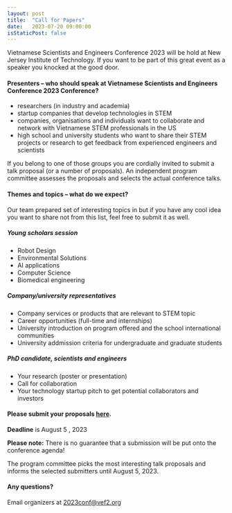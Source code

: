```yaml
---
layout: post
title:  "Call for Papers"
date:   2023-07-20 09:00:00
isStaticPost: false
---
```


Vietnamese Scientists and Engineers Conference 2023 will be hold at New Jersey Institute of Technology. If you want to be part of this great event as a speaker you knocked at the good door.

#### Presenters – who should speak at Vietnamese Scientists and Engineers Conference 2023 Conference?

* researchers (in industry and academia)
* startup companies that develop technologies in STEM
* companies, organisations and individuals want to collaborate and network with Vietnamese STEM professionals in the US
* high school and university students who want to share their STEM projects or research to get feedback from experienced engineers and scientists

If you belong to one of those groups you are cordially invited to submit a talk proposal (or a number of proposals). An independent program committee assesses the proposals and selects the actual conference talks.<br/>

#### Themes and topics – what do we expect?
Our team prepared set of interesting topics in but if you have any cool idea you want to share not from this list, feel free to submit it as well.

##### Young scholars session

* Robot Design
* Environmental Solutions
* AI applications 
* Computer Science
* Biomedical engineering


##### Company/university representatives

* Company services or products that are relevant to STEM topic
* Career opportunities (full-time and internships)
* University introduction on program offered and the school international communities
* University addmission criteria for undergraduate and graduate students


##### PhD candidate, scientists and engineers

* Your research (poster or presentation)
* Call for collaboration
* Your technology startup pitch to get potential collaborators and investors



#### Please submit your proposals [here](https://docs.google.com/forms/d/e/1FAIpQLSdStuaTowl66Rysu-EoYMTsEM9DAhyM2nOvpSKsUG8JS0jkzA/viewform).
__Deadline__ is August 5 , 2023

__Please note:__ There is no guarantee that a submission will be put onto the conference agenda!<br/>

The program committee picks the most interesting talk proposals and informs the selected submitters until August 5, 2023.<br/>

#### Any questions? 
Email organizers at [2023conf@vef2.org](mailto:2023conf@vef2.org)
